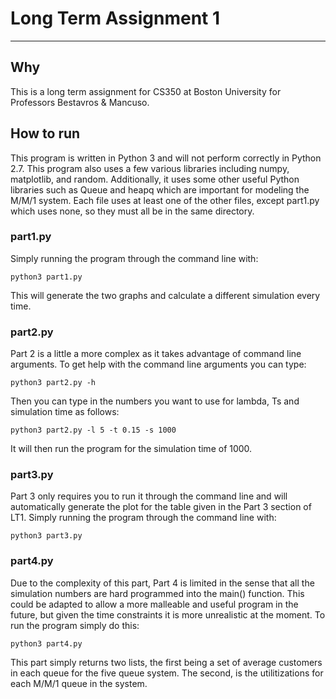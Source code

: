 # Long Term Assignment 1
---

## Why
This is a long term assignment for CS350 at Boston University for Professors Bestavros &amp; Mancuso.

## How to run
This program is written in Python 3 and will not perform correctly in Python 2.7.
This program also uses a few various libraries including numpy, matplotlib, and random. Additionally, it uses some other useful Python libraries such as Queue and heapq which are important for modeling the M/M/1 system. Each file uses at least one of the other files, except part1.py which uses none, so they must all be in the same directory.

### part1.py
Simply running the program through the command line with:
~~~
python3 part1.py
~~~
This will generate the two graphs and calculate a different simulation every time.

### part2.py
Part 2 is a little a more complex as it takes advantage of command line arguments.
To get help with the command line arguments you can type:
~~~
python3 part2.py -h
~~~
Then you can type in the numbers you want to use for lambda, Ts and simulation time as follows:

~~~
python3 part2.py -l 5 -t 0.15 -s 1000
~~~
It will then run the program for the simulation time of 1000.

### part3.py
Part 3 only requires you to run it through the command line and will automatically generate the plot for the table given in the Part 3 section of LT1.
Simply running the program through the command line with:
~~~
python3 part3.py
~~~

### part4.py
Due to the complexity of this part, Part 4 is limited in the sense that all the simulation numbers are hard programmed into the main() function. This could be adapted to allow a more malleable and useful program in the future, but given the time constraints it is more unrealistic at the moment. To run the program simply do this:
~~~
python3 part4.py
~~~
This part simply returns two lists, the first being a set of average customers in each queue for the five queue system. The second, is the utilitizations for each M/M/1 queue in the system.

